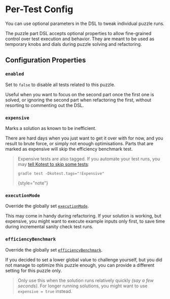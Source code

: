 # Per-Test Config

<link-summary rel="summary"/>
<tldr id="summary">
    You can use optional parameters in the DSL to tweak individual puzzle runs.
</tldr>

The puzzle part DSL accepts optional properties to allow fine-grained control over test execution and behavior.
They are meant to be used as temporary knobs and dials during puzzle solving and refactoring.

## Configuration Properties

### `enabled`

Set to `false` to disable all tests related to this puzzle.

Useful when you want to focus on the second part once the first one is solved, or ignoring the second part when
refactoring the first, without resorting to commenting out the DSL.

### `expensive`

Marks a solution as known to be inefficient.

There are hard days when you just want to get it over with for now, and you result to brute force, or simply not enough
optimisations.
Parts that are marked as expensive will skip the efficiency benchmark test.

> Expensive tests are also tagged.
> If you automate your test runs, you may [tell Kotest to skip some tests](https://kotest.io/docs/framework/tags.html#running-with-tags):
> ```shell
> gradle test -Dkotest.tags="!Expensive"
> ```
> {style="note"}

### `executionMode`

Override the globally set [`executionMode`](project-config.md#executionmode).

This may come in handy during refactoring.
If your solution is working, but expensive, you might want to execute example inputs only first, to save time during
incremental sanity check test runs.

### `efficiencyBenchmark`

Override the globally set [`efficiencyBenchmark`](project-config.md#efficiencybenchmark).

If you decided to set a lower global value to challenge yourself, but you did not manage to optimize this puzzle enough,
you can provide a different setting for this puzzle only.

> Only use this when the solution runs relatively quickly _(say a few seconds)_.
> For longer running solutions, you might want to use `expensive = true` instead.
